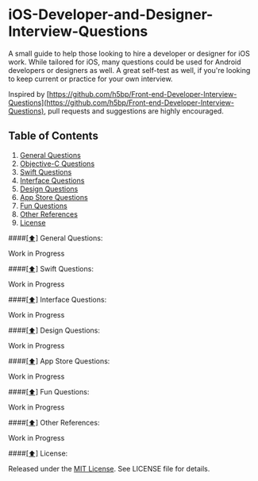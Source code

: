 # iOS-Developer-and-Designer-Interview-Questions

A small guide to help those looking to hire a developer or designer for iOS work. While tailored for iOS, many questions could be used for Android developers or designers as well. A great self-test as well, if you're looking to keep current or practice for your own interview. 

Inspired by [https://github.com/h5bp/Front-end-Developer-Interview-Questions](https://github.com/h5bp/Front-end-Developer-Interview-Questions), pull requests and suggestions are highly encouraged.

## <a name='contents'>Table of Contents</a>

  1. [General Questions](#general)
  1. [Objective-C Questions](#objc)
  1. [Swift Questions](#swift)
  1. [Interface Questions](#ui)
  1. [Design Questions](#design)
  1. [App Store Questions](#jscode)
  1. [Fun Questions](#fun)
  1. [Other References](#references)
  1. [License](#license)
  
####[[⬆]](#objc) <a name='general'>General Questions:</a>

Work in Progress

####[[⬆]](##swift) <a name='general'>Swift Questions:</a>

Work in Progress

####[[⬆]](##ui) <a name='general'>Interface Questions:</a>

Work in Progress

####[[⬆]](##design) <a name='general'>Design Questions:</a>

Work in Progress

####[[⬆]](##appstore) <a name='general'>App Store Questions:</a>

Work in Progress

####[[⬆]](##fun) <a name='general'>Fun Questions:</a>

Work in Progress

####[[⬆]](##references) <a name='general'>Other References:</a>

Work in Progress

####[[⬆]](##license) <a name='general'>License:</a>

Released under the [MIT License](http://opensource.org/licenses/MIT). See LICENSE file for details.